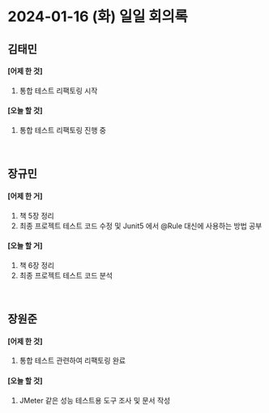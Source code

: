 # 2024-01-16 (화) 일일 회의록

## 김태민

#### [어제 한 것]

1. 통합 테스트 리팩토링 시작

#### [오늘 할 것]

1. 통합 테스트 리팩토링 진행 중

<br>

## 장규민

#### [어제 한 거]

1. 책 5장 정리
2. 최종 프로젝트 테스트 코드 수정 및 Junit5 에서 @Rule 대신에 사용하는 방법 공부

#### [오늘 할 거]

1. 책 6장 정리
2. 최종 프로젝트 테스트 코드 분석

<br>

## 장원준

#### [어제 한 것]

1. 통합 테스트 관련하여 리팩토링 완료

#### [오늘 할 것]

1. JMeter 같은 성능 테스트용 도구 조사 및 문서 작성

